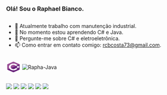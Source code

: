 ### Olá! Sou o Raphael Bianco. 
##
- 🔭 Atualmente trabalho com manutenção industrial.
- 🌱 No momento estou aprendendo C# e Java.
- 💬 Pergunte-me sobre C# e eletroeletrônica.
- 📫 Como entrar em contato comigo: rcbcosta73@gmail.com.

<div>
  <a href-"http://github.com/CostaBic">
  <img height
## 
<div style="display: inline_block"><br>
  <img align="center" alt="Rapha-Csharp" height="30" width="40" src="https://raw.githubusercontent.com/devicons/devicon/master/icons/csharp/csharp-original.svg">

<img align="center" alt="Rapha-Java" height="30" width="40" src="https://icongr.am/devicon/java-original.svg?size=128&color=currentColor">

  ##
 
<div> 
  <a href="https://instagram.com/raphael.b1anchi?igshid=YTQwZjQ0NmI0OA==" target="_blank"><img src="https://img.shields.io/badge/-Instagram-%23E4405F?style=for-the-badge&logo=instagram&logoColor=white" target="_blank"></a>
  <a href="https://discord.com/users/1166220403308507237" target="_blank"><img src="https://img.shields.io/badge/Discord-7289DA?style=for-the-badge&logo=discord&logoColor=white" target="_blank"></a>
  <a href = "mailto:rcbcosta73@gmail.com"><img src="https://img.shields.io/badge/-Gmail-%23333?style=for-the-badge&logo=gmail&logoColor=white" target="_blank"></a>
  <a href="https://www.linkedin.com/in/raphael-costa-bianco-b0253052?utm_source=share&utm_campaign=share_via&utm_content=profile&utm_medium=android_app" target="_blank"><img src="https://img.shields.io/badge/-LinkedIn-%230077B5?style=for-the-badge&logo=linkedin&logoColor=white" target="_blank"></a>
  <a href="https://m.me/raphael.B1anchi" target="_blank"><img src="https://img.shields.io/badge/Messenger-00B2FF?style=for-the-badge&logo=messenger&logoColor=white" target="_blank"></a>
  <a href="https://www.facebook.com/raphael.B1anchi?mibextid=2JQ9oc" target="_blank"><img src="https://img.shields.io/badge/Facebook-1877F2?style=for-the-badge&logo=facebook&logoColor=white" target="_blank"></a>

</div>
